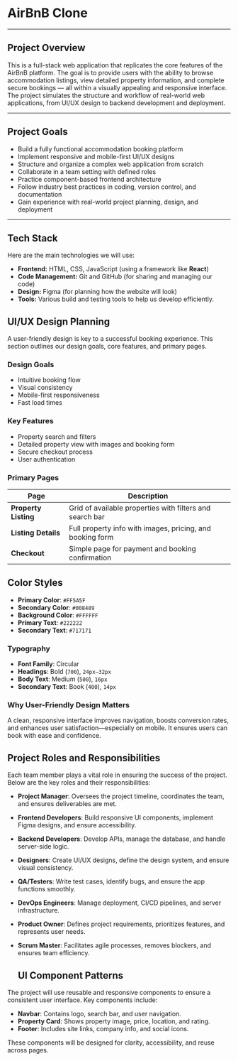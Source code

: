 # AirBnB Clone
---
## Project Overview

This is a full-stack web application that replicates the core features of the AirBnB platform. The goal is to provide users with the ability to browse accommodation listings, view detailed property information, and complete secure bookings — all within a visually appealing and responsive interface. The project simulates the structure and workflow of real-world web applications, from UI/UX design to backend development and deployment.

---

## Project Goals

- Build a fully functional accommodation booking platform
- Implement responsive and mobile-first UI/UX designs
- Structure and organize a complex web application from scratch
- Collaborate in a team setting with defined roles
- Practice component-based frontend architecture
- Follow industry best practices in coding, version control, and documentation
- Gain experience with real-world project planning, design, and deployment

---

## Tech Stack

Here are the main technologies we will use:

* **Frontend:** HTML, CSS, JavaScript (using a framework like **React**)
* **Code Management:** Git and GitHub (for sharing and managing our code)
* **Design:** Figma (for planning how the website will look)
* **Tools:** Various build and testing tools to help us develop efficiently.


##  UI/UX Design Planning

A user-friendly design is key to a successful booking experience. This section outlines our design goals, core features, and primary pages.

###  Design Goals

- Intuitive booking flow
- Visual consistency
- Mobile-first responsiveness
- Fast load times

###  Key Features

- Property search and filters
- Detailed property view with images and booking form
- Secure checkout process
- User authentication

###  Primary Pages

| Page                   | Description                                                                 |
|------------------------|-----------------------------------------------------------------------------|
| **Property Listing**   | Grid of available properties with filters and search bar                    |
| **Listing Details**    | Full property info with images, pricing, and booking form                   |
| **Checkout**           | Simple page for payment and booking confirmation                            |


## Color Styles

- **Primary Color**: `#FF5A5F`
- **Secondary Color**: `#008489`
- **Background Color**: `#FFFFFF`
- **Primary Text**: `#222222`
- **Secondary Text**: `#717171`

### Typography

- **Font Family**: Circular
- **Headings**: Bold (`700`), `24px–32px`
- **Body Text**: Medium (`500`), `16px`
- **Secondary Text**: Book (`400`), `14px`

###  Why User-Friendly Design Matters

A clean, responsive interface improves navigation, boosts conversion rates, and enhances user satisfaction—especially on mobile. It ensures users can book with ease and confidence.


## Project Roles and Responsibilities

Each team member plays a vital role in ensuring the success of the project. Below are the key roles and their responsibilities:

- **Project Manager**: Oversees the project timeline, coordinates the team, and ensures deliverables are met.
- **Frontend Developers**: Build responsive UI components, implement Figma designs, and ensure accessibility.
- **Backend Developers**: Develop APIs, manage the database, and handle server-side logic.
- **Designers**: Create UI/UX designs, define the design system, and ensure visual consistency.
- **QA/Testers**: Write test cases, identify bugs, and ensure the app functions smoothly.
- **DevOps Engineers**: Manage deployment, CI/CD pipelines, and server infrastructure.
- **Product Owner**: Defines project requirements, prioritizes features, and represents user needs.
- **Scrum Master**: Facilitates agile processes, removes blockers, and ensures team efficiency.


  ##  UI Component Patterns

The project will use reusable and responsive components to ensure a consistent user interface. Key components include:

- **Navbar**: Contains logo, search bar, and user navigation.
- **Property Card**: Shows property image, price, location, and rating.
- **Footer**: Includes site links, company info, and social icons.

These components will be designed for clarity, accessibility, and reuse across pages.





